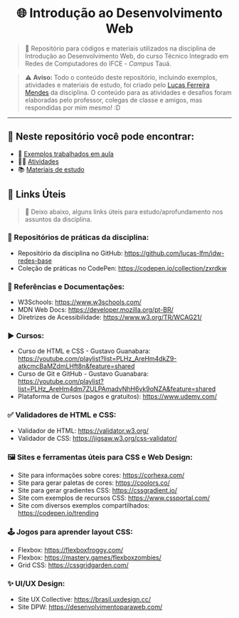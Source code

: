 <h1 align="center">🌐 Introdução ao Desenvolvimento Web</h1>

> 📌 Repositório para códigos e materiais utilizados na disciplina de Introdução ao Desenvolvimento Web, do curso Técnico Integrado em Redes de Computadores do IFCE - *Campus* Tauá.

> ⚠️ **Aviso:** Todo o conteúdo deste repositório, incluindo exemplos, atividades e materiais de estudo, foi criado pelo [Lucas Ferreira Mendes](https://github.com/lucas-lfm) da disciplina. O conteúdo para as atividades e desafios foram elaboradas pelo professor, colegas de classe e amigos, mas respondidas por mim mesmo! :D

<hr>

## 🔎 Neste repositório você pode encontrar:

- 📃 [Exemplos trabalhados em aula](Exemplos)
- 👨‍💻 [Atividades](atividades)
- 📚 [Materiais de estudo](materiais)

## 🔗 Links Úteis
> 📌 Deixo abaixo, alguns links úteis para estudo/aprofundamento nos assuntos da disciplina.

### 📍 Repositórios de práticas da disciplina:
  
  - Repositório da disciplina no GitHub: https://github.com/lucas-lfm/idw-redes-base
  - Coleção de práticas no CodePen: https://codepen.io/collection/zxrdkw

### 📑 Referências e Documentações:

  - W3Schools: https://www.w3schools.com/
  - MDN Web Docs: https://developer.mozilla.org/pt-BR/
  - Diretrizes de Acessibilidade: https://www.w3.org/TR/WCAG21/

### ▶️ Cursos:

  - Curso de HTML e CSS - Gustavo Guanabara: https://youtube.com/playlist?list=PLHz_AreHm4dkZ9-atkcmcBaMZdmLHft8n&feature=shared
  - Curso de Git e GitHub - Gustavo Guanabara: https://youtube.com/playlist?list=PLHz_AreHm4dm7ZULPAmadvNhH6vk9oNZA&feature=shared
  - Plataforma de Cursos (pagos e gratuitos): https://www.udemy.com/

### ✅ Validadores de HTML e CSS:

  - Validador de HTML: https://validator.w3.org/
  - Validador de CSS: https://jigsaw.w3.org/css-validator/

### 🖼️ Sites e ferramentas úteis para CSS e Web Design:

  - Site para informações sobre cores: https://corhexa.com/
  - Site para gerar paletas de cores: https://coolors.co/
  - Site para gerar gradientes CSS: https://cssgradient.io/
  - Site com exemplos de recursos CSS: https://www.cssportal.com/
  - Site com diversos exemplos compartilhados: https://codepen.io/trending

### 🕹️ Jogos para aprender layout CSS:

  - Flexbox: https://flexboxfroggy.com/
  - Flexbox: https://mastery.games/flexboxzombies/
  - Grid CSS: https://cssgridgarden.com/

### ✨ UI/UX Design:

  - Site UX Collective: https://brasil.uxdesign.cc/
  - Site DPW: https://desenvolvimentoparaweb.com/
